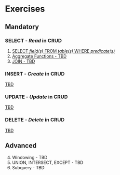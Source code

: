 # Exercises

## Mandatory

### SELECT - *Read* in CRUD
1. [SELECT *field(s)* FROM *table(s)* WHERE *predicate(s)*](./read/sfw.md) 
2. [Aggregate Functions - TBD](./read/aggregate.md)
3. [JOIN - TBD](./read/join.md)

### INSERT - *Create* in CRUD

[TBD](./create/readme.md)

### UPDATE - *Update* in CRUD

[TBD](./update/readme.md)

### DELETE - *Delete* in CRUD

[TBD](./delete/readme.md)

## Advanced 

4. Windowing - TBD
5. UNION, INTERSECT, EXCEPT - TBD
6. Subquery - TBD